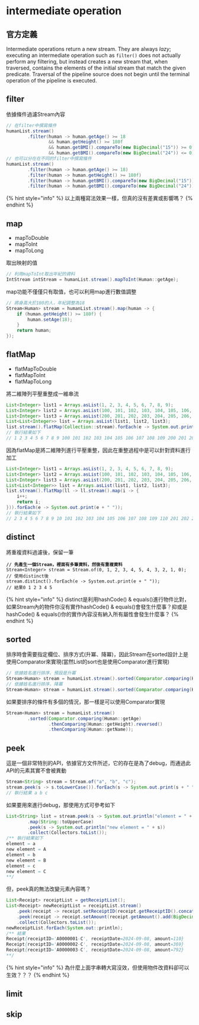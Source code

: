 # intermediate operation

## 官方定義

Intermediate operations return a new stream. They are always _lazy_; executing an intermediate operation such as `filter()` does not actually perform any filtering, but instead creates a new stream that, when traversed, contains the elements of the initial stream that match the given predicate. Traversal of the pipeline source does not begin until the terminal operation of the pipeline is executed.

## filter

依據條件過濾Stream內容

```java
// 在filter中撰寫條件
humanList.stream()
        .filter(human -> human.getAge() >= 18
                && human.getHeight() >= 180f
                && human.getBMI().compareTo(new BigDecimal("15")) >= 0
                && human.getBMI().compareTo(new BigDecimal("24")) <= 0);
// 也可以分在在不同的filter中撰寫條件
humanList.stream()
        .filter(human -> human.getAge() >= 18)
        .filter(human -> human.getHeight() >= 180f)
        .filter(human -> human.getBMI().compareTo(new BigDecimal("15")) >= 0)
        .filter(human -> human.getBMI().compareTo(new BigDecimal("24")) <= 0);
```

{% hint style="info" %}
以上兩種寫法效果一樣，但真的沒有差異或影響嗎？
{% endhint %}

## map

* mapToDouble
* mapToInt
* mapToLong

取出映射的值

```java
// 利用mapToInt取出年紀的資料
IntStream intStream = humanList.stream().mapToInt(Human::getAge);
```

map功能不僅僅只有取值，也可以利用map進行數值調整

```java
// 將身高大於180的人，年紀調整為18
Stream<Human> stream = humanList.stream().map(human -> {
    if (human.getHeight() >= 180f) {
        human.setAge(18);
    }
    return human;
});
```

## flatMap

* flatMapToDouble
* flatMapToInt
* flatMapToLong

將二維陣列平壓重整成一維串流

```java
List<Integer> list1 = Arrays.asList(1, 2, 3, 4, 5, 6, 7, 8, 9);
List<Integer> list2 = Arrays.asList(100, 101, 102, 103, 104, 105, 106, 107, 108, 109);
List<Integer> list3 = Arrays.asList(200, 201, 202, 203, 204, 205, 206, 207, 208, 209);
List<List<Integer>> list = Arrays.asList(list1, list2, list3);
list.stream().flatMap(Collection::stream).forEach(e -> System.out.print(e + " "));
// 執行結果如下
// 1 2 3 4 5 6 7 8 9 100 101 102 103 104 105 106 107 108 109 200 201 202 203 204 205 206 207 208 209
```

因為flatMap是將二維陣列進行平壓重整，因此在重整過程中是可以針對資料進行加工

```java
List<Integer> list1 = Arrays.asList(1, 2, 3, 4, 5, 6, 7, 8, 9);
List<Integer> list2 = Arrays.asList(100, 101, 102, 103, 104, 105, 106, 107, 108, 109);
List<Integer> list3 = Arrays.asList(200, 201, 202, 203, 204, 205, 206, 207, 208, 209);
List<List<Integer>> list = Arrays.asList(list1, list2, list3);
list.stream().flatMap(ll -> ll.stream().map(i -> {
    i++;
    return i;
})).forEach(e -> System.out.print(e + " "));
// 執行結果如下
// 2 3 4 5 6 7 8 9 10 101 102 103 104 105 106 107 108 109 110 201 202 203 204 205 206 207 208 209 210
```

## distinct

將重複資料過濾後，保留一筆

<pre class="language-java"><code class="lang-java"><strong>// 先產生一個Stream，裡面有多筆資料，然後有重複資料
</strong>Stream&#x3C;Integer> stream = Stream.of(0, 1, 2, 3, 4, 5, 4, 3, 2, 1, 0);
// 使用distinct後
stream.distinct().forEach(e -> System.out.print(e + " "));
// 結果0 1 2 3 4 5
</code></pre>

{% hint style="info" %}
distinct是利用hashCode() & equals()進行物件比對，如果Stream內的物件你沒有實作hashCode() & equals()會發生什麼事？抑或是hashCode() & equals()你的實作內容沒有納入所有屬性會發生什麼事？
{% endhint %}

## sorted

排序時會需要指定欄位、排序方式(升冪、降冪)，因此Stream在sorted設計上是使用Comparator來實現(當然List的sort也是使用Comparator進行實現)

```java
// 依據姓名進行排序，預設是升冪
Stream<Human> stream = humanList.stream().sorted(Comparator.comparing(Human::getName));
// 依據姓名進行排序，降冪
Stream<Human> stream = humanList.stream().sorted(Comparator.comparing(Human::getName).reversed());
```

如果要排序的條件有多個的情況，那一樣是可以使用Comparator實現

```java
Stream<Human> stream = humanList.stream()
        .sorted(Comparator.comparing(Human::getAge)
                .thenComparing(Human::getHeight).reversed()
                .thenComparing(Human::getName));
```

## peek

這是一個非常特別的API，依據官方文件所述，它的存在是為了debug，而通過此API的元素其實不會被異動

```java
Stream<String> stream = Stream.of("a", "b", "c");
stream.peek(s -> s.toLowerCase()).forEach(s -> System.out.print(s + " "));
// 執行結果 a b c
```

如果要用來進行debug，那使用方式可參考如下

```java
List<String> list = stream.peek(s -> System.out.println("element = " + s))
        .map(String::toUpperCase)
        .peek(s -> System.out.println("new element = " + s))
        .collect(Collectors.toList());
/** 執行結果如下
element = a
new element = A
element = b
new element = B
element = c
new element = C
**/
```

但，peek真的無法改變元素內容嗎？

```java
List<Receipt> receiptList = getReceiptList();
List<Receipt> newReceiptList = receiptList.stream()
    .peek(receipt -> receipt.setReceiptID(receipt.getReceiptID().concat("-C")))
    .peek(receipt -> receipt.setAmount(receipt.getAmount().add(BigDecimal.TEN)))
    .collect(Collectors.toList());
newReceiptList.forEach(System.out::println);
/** 結果
Receipt{receiptID='A0000001-C', receiptDate=2024-09-08, amount=110}
Receipt{receiptID='A0000002-C', receiptDate=2024-09-08, amount=369}
Receipt{receiptID='A0000003-C', receiptDate=2024-09-08, amount=792}
**/
```

{% hint style="info" %}
為什麼上面字串轉大寫沒效，但使用物件改資料卻可以生效？？？
{% endhint %}

## limit

## skip

###
